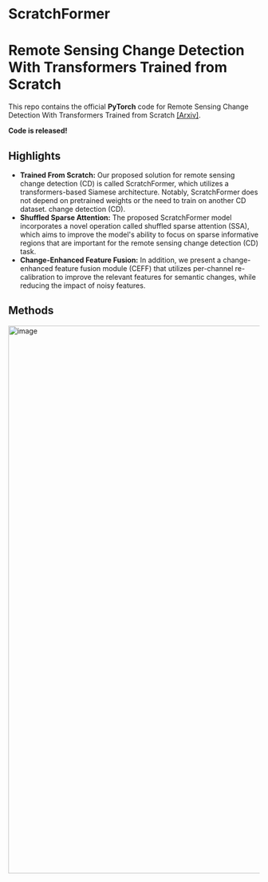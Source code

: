 # ScratchFormer

# Remote Sensing Change Detection With Transformers Trained from Scratch
This repo contains the official **PyTorch** code for Remote Sensing Change Detection With Transformers Trained from Scratch [[Arxiv]](https://arxiv.org/pdf/2304.06710.pdf). 

**Code is released!**

Highlights
-----------------
- **Trained From Scratch:** Our proposed solution for remote sensing change detection (CD) is called ScratchFormer, which utilizes a transformers-based Siamese architecture. Notably, ScratchFormer does not depend on pretrained weights or the need to train on another CD dataset.
change detection (CD).
- **Shuffled Sparse Attention:** The proposed ScratchFormer model incorporates a novel operation called shuffled sparse attention (SSA), which aims to improve the model's ability to focus on sparse informative regions that are important for the remote sensing change detection (CD) task.
- **Change-Enhanced Feature Fusion:** In addition, we present a change-enhanced feature fusion module (CEFF) that utilizes per-channel re-calibration to improve the relevant features for semantic changes, while reducing the impact of noisy features.

Methods
-----------------
<img width="1096" alt="image" src="https://github.com/mustansarfiaz/ScratchFormer/blob/main/demo/proposed_framework.jpg">

